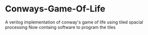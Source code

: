 # Conways-Game-Of-Life
A verilog implementation of conway's game of life using tiled spacial processing
Now containg software to program the tiles
